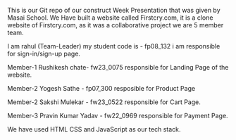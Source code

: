 This is our Git repo of our construct Week Presentation that was given by Masai School.
We Have built a website called Firstcry.com, it is a clone website of Firstcry.com, as it was a collaborative project we are 5 member team.

I am rahul (Team-Leader) my student code is - fp08_132 i am responsible for sign-in/sign-up page.

Member-1 Rushikesh chate- fw23_0075 responsible for Landing Page of the website.

Member-2 Yogesh Sathe - fp07_300 resposible for Product Page

Member-2 Sakshi Mulekar - fw23_0522 responsible for Cart Page.

Member-3 Pravin Kumar Yadav - fw22_0969 responsible for Payment Page.

We have used HTML CSS and JavaScript as our tech stack.
